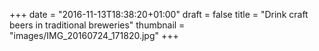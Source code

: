 +++
date = "2016-11-13T18:38:20+01:00"
draft = false
title = "Drink craft beers in traditional breweries"
thumbnail = "images/IMG_20160724_171820.jpg"
+++

